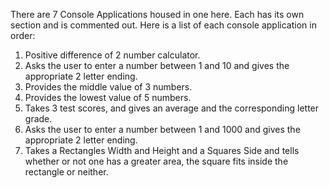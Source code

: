 There are 7 Console Applications housed in one here. Each has its own section and is commented out. Here is a list of each console application in order:

1. Positive difference of 2 number calculator.
2. Asks the user to enter a number between 1 and 10 and gives the appropriate 2 letter ending. 
3. Provides the middle value of 3 numbers. 
4. Provides the lowest value of 5 numbers. 
5. Takes 3 test scores, and gives an average and the corresponding letter grade. 
6. Asks the user to enter a number between 1 and 1000 and gives the appropriate 2 letter ending.
7. Takes a Rectangles Width and Height and a Squares Side and tells whether or not one has a greater area, the square fits inside the rectangle or neither. 
